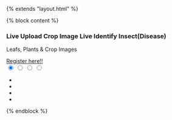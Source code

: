{% extends "layout.html" %}

{% block content %}
<div class="container body-content">
    <!-- banner -->
    <div class="main-w3pvt">
        <div class="container-fluid">
            <div class="row">
                <div class="col-lg-6 style-banner">
                    <div class="style-banner-inner">
                        <h3 class="font-weight-bold text-uppercase">
                            <span class="font-weight-normal">Live</span> Upload Crop Image <span class="font-weight-normal">Live</span>
                            Identify Insect(Disease)
                        </h3>
                        <p class="mt-3">Leafs, Plants & Crop Images</p>
                        <a href="{{url_for('register')}}" class="btn button-style mt-sm-5 mt-4">Register here!!</a>
                    </div>
                </div>
                <div class="col-lg-6 img-banner-w3 text-center">
                    <div class="csslider infinity" id="slider1">
                        <input type="radio" name="slides" checked="checked" id="slides_1" />
                        <input type="radio" name="slides" id="slides_2" />
                        <input type="radio" name="slides" id="slides_3" />
                        <input type="radio" name="slides" id="slides_4" />
                        <ul class="banner_slide_bg">
                            <li>
                                <img src="/static/images/1.jpg" alt="" class="img-fluid">
                            </li>
                            <li>
                                <img src="/static/images/2.jpg" alt="" class="img-fluid">
                            </li>
                            <li>
                                <img src="/static/images/3.jpg" alt="" class="img-fluid">
                            </li>
                            <li>
                                <img src="/static/images/4.jpg" alt="" class="img-fluid">
                            </li>
                        </ul>
                        <div class="navigation">
                            <div>
                                <label for="slides_1"></label>
                                <label for="slides_2"></label>
                                <label for="slides_3"></label>
                                <label for="slides_4"></label>
                            </div>
                        </div>
                    </div>
                </div>
            </div>
        </div>
    </div>
    <!-- //banner -->
</div>

{% endblock %}

